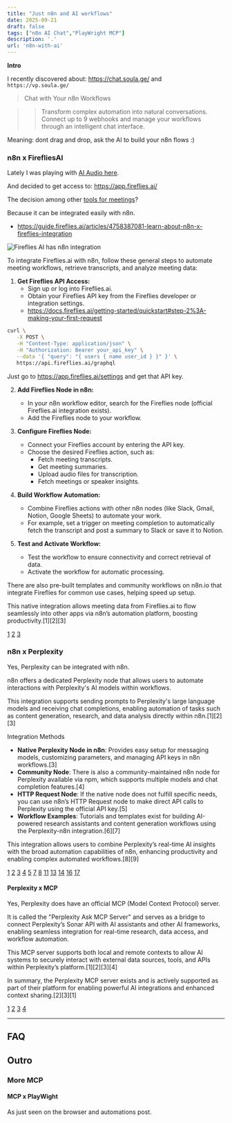 ```yaml
---
title: "Just n8n and AI workflows"
date: 2025-09-21
draft: false
tags: ["n8n AI Chat","PlayWright MCP"]
description: '.'
url: 'n8n-with-ai'
---
```



**Intro**

I recently discovered about: https://chat.soula.ge/ and `https://vp.soula.ge/`

> Chat with Your n8n Workflows

> > Transform complex automation into natural conversations. Connect up to 9 webhooks and manage your workflows through an intelligent chat interface.

Meaning: dont drag and drop, ask the AI to build your n8n flows :)

### n8n x FirefliesAI

Lately I was playing with [AI Audio here](https://jalcocert.github.io/JAlcocerT/audio-recap/#tools-for-meetings).

And decided to get access to: https://app.fireflies.ai/

The decision among other [tools for meetings](https://jalcocert.github.io/JAlcocerT/audio-recap/#tools-for-meetings)?

Because it can be integrated easily with n8n.

* https://guide.fireflies.ai/articles/4758387081-learn-about-n8n-x-fireflies-integration


![Fireflies AI has n8n integration](/blog_img/GenAI/n8n/n8n-audio-fireflies.png)

To integrate Fireflies.ai with n8n, follow these general steps to automate meeting workflows, retrieve transcripts, and analyze meeting data:

1. **Get Fireflies API Access:**
   - Sign up or log into Fireflies.ai.
   - Obtain your Fireflies API key from the Fireflies developer or integration settings.
   - https://docs.fireflies.ai/getting-started/quickstart#step-2%3A-making-your-first-request

```sh
curl \
   -X POST \
   -H "Content-Type: application/json" \
   -H "Authorization: Bearer your_api_key" \
   --data '{ "query": "{ users { name user_id } }" }' \
   https://api.fireflies.ai/graphql
```

Just go to https://app.fireflies.ai/settings and get that API key.

2. **Add Fireflies Node in n8n:**
   - In your n8n workflow editor, search for the Fireflies node (official Fireflies.ai integration exists).
   - Add the Fireflies node to your workflow.

3. **Configure Fireflies Node:**
   - Connect your Fireflies account by entering the API key.
   - Choose the desired Fireflies action, such as:
     - Fetch meeting transcripts.
     - Get meeting summaries.
     - Upload audio files for transcription.
     - Fetch meetings or speaker insights.

4. **Build Workflow Automation:**
   - Combine Fireflies actions with other n8n nodes (like Slack, Gmail, Notion, Google Sheets) to automate your work.
   - For example, set a trigger on meeting completion to automatically fetch the transcript and post a summary to Slack or save it to Notion.

5. **Test and Activate Workflow:**
   - Test the workflow to ensure connectivity and correct retrieval of data.
   - Activate the workflow for automatic processing.

There are also pre-built templates and community workflows on n8n.io that integrate Fireflies for common use cases, helping speed up setup.

This native integration allows meeting data from Fireflies.ai to flow seamlessly into other apps via n8n’s automation platform, boosting productivity.[1][2][3]

[1](https://guide.fireflies.ai/articles/4758387081-learn-about-n8n-x-fireflies-integration)
[2](https://github.com/firefliesai/n8n-nodes-fireflies)
[3](https://n8n.io/integrations/fireflies/)


### n8n x Perplexity

Yes, Perplexity can be integrated with n8n.

n8n offers a dedicated Perplexity node that allows users to automate interactions with Perplexity's AI models within workflows. 

This integration supports sending prompts to Perplexity's large language models and receiving chat completions, enabling automation of tasks such as content generation, research, and data analysis directly within n8n.[1][2][3]

Integration Methods

- **Native Perplexity Node in n8n**: Provides easy setup for messaging models, customizing parameters, and managing API keys in n8n workflows.[3]
- **Community Node**: There is also a community-maintained n8n node for Perplexity available via npm, which supports multiple models and chat completion features.[4]
- **HTTP Request Node**: If the native node does not fulfill specific needs, you can use n8n’s HTTP Request node to make direct API calls to Perplexity using the official API key.[5]
- **Workflow Examples**: Tutorials and templates exist for building AI-powered research assistants and content generation workflows using the Perplexity-n8n integration.[6][7]

This integration allows users to combine Perplexity’s real-time AI insights with the broad automation capabilities of n8n, enhancing productivity and enabling complex automated workflows.[8][9]

[1](https://n8n.io/integrations/perplexity/)
[2](https://n8n.io/workflows/2824-query-perplexity-ai-from-your-n8n-workflows/)
[3](https://docs.n8n.io/integrations/builtin/app-nodes/n8n-nodes-langchain.perplexity/)
[4](https://github.com/watzon/n8n-nodes-perplexity)
[5](https://www.reddit.com/r/n8n/comments/1la3t1i/how_to_connect_perplexity_to_n8n/)
[7](https://n8n.io/workflows/3673-ai-powered-research-assistant-with-perplexity-sonar-api/)
[8](https://www.linkedin.com/pulse/unlocking-automation-potential-perplexity-ai-n8n-peter-sigurdson-ewzfe)
[11](https://n8n.io/integrations/perplexity/and/read-ai/)
[13](https://pipedream.com/apps/perplexity/integrations/n8n-io)
[14](https://community.n8n.io/t/using-perplexity-api-with-the-ai-tools-agent/54308)
[16](https://n8n.io/integrations/one-simple-api/and/perplexity/)
[17](https://n8n.io/workflows/2682-perplexity-research-to-html-ai-powered-content-creation/)


#### Perplexity x MCP

Yes, Perplexity does have an official MCP (Model Context Protocol) server.

It is called the "Perplexity Ask MCP Server" and serves as a bridge to connect Perplexity’s Sonar API with AI assistants and other AI frameworks, enabling seamless integration for real-time research, data access, and workflow automation.

This MCP server supports both local and remote contexts to allow AI systems to securely interact with external data sources, tools, and APIs within Perplexity’s platform.[1][2][3][4]

In summary, the Perplexity MCP server exists and is actively supported as part of their platform for enabling powerful AI integrations and enhanced context sharing.[2][3][1]

[1](https://docs.perplexity.ai/guides/mcp-server)
[2](https://github.com/perplexityai/modelcontextprotocol)
[3](https://www.perplexity.ai/help-center/en/articles/11502712-local-and-remote-mcps-for-perplexity)
[4](https://playbooks.com/mcp/laodev1-perplexity)



---

## FAQ


## Outro

### More MCP

#### MCP x PlayWight

As just seen on the browser and automations post.